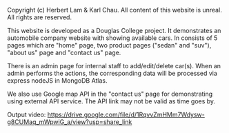 Copyright (c) Herbert Lam & Karl Chau.
All content of this website is unreal.
All rights are reserved.

This website is developed as a Douglas College project.
It demonstrates an automobile company website with showing available cars.
In consists of 5 pages which are "home" page, two product pages ("sedan" and "suv"), "about us" page and "contact us" page.

There is an admin page for internal staff to add/edit/delete car(s).
When an admin performs the actions, the corresponding data will be processed via express nodeJS in MongoDB Atlas.

We also use Google map API in the "contact us" page for demonstrating using external API service.
The API link may not be valid as time goes by.

Output video: https://drive.google.com/file/d/1RqvvZmHMm7Wdysw-g8CUMaq_mWpwiG_a/view?usp=share_link
